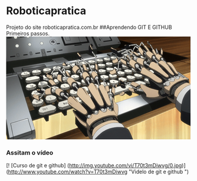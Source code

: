 # Roboticapratica
Projeto do site roboticapratica.com.br
##Aprendendo GIT E GITHUB
Primeiros passos.
![4_Progresso4](https://github.com/SilvanMendes/Roboticapratica/blob/master/4_Progresso4.gif)
### Assitam o vídeo 
[! [Curso de git e github] (http://img.youtube.com/vi/T70t3mDiwvg/0.jpg)] (http://www.youtube.com/watch?v=T70t3mDiwvg "Videlo de git e github ")
